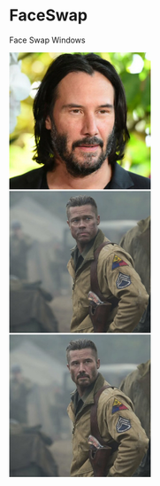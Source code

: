 # FaceSwap
Face Swap Windows

<img src="https://github.com/DonkeySmall/FaceSwap/blob/main/images/source_2.jpg" width="256">
<img src="https://github.com/DonkeySmall/FaceSwap/blob/main/images/target_2.jpg" width="256">
<img src="https://github.com/DonkeySmall/FaceSwap/blob/main/images/result_2.jpg" width="256">



